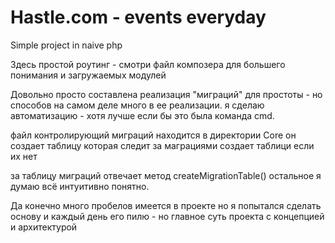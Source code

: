 # Hastle.com - events everyday
Simple project in naive php 

Здесь простой роутинг - смотри файл композера для большего понимания и загружаемых модулей

Довольно просто составлена реализация "миграций"
для простоты - но способов на самом деле много в ее реализации.
я сделаю автоматизацию - хотя лучше если бы это была команда cmd.

файл контролирующий миграций находится в директории Core
он создает таблицу которая следит за маграциями создает таблици если их нет

за таблицу миграций отвечает метод createMigrationTable()
остальное я думаю всё интуитивно понятно.

Да конечно много пробелов имеется в проекте 
но я попытался сделать основу
и каждый день его пилю - но главное суть проекта 
с концепцией и архитектурой 
